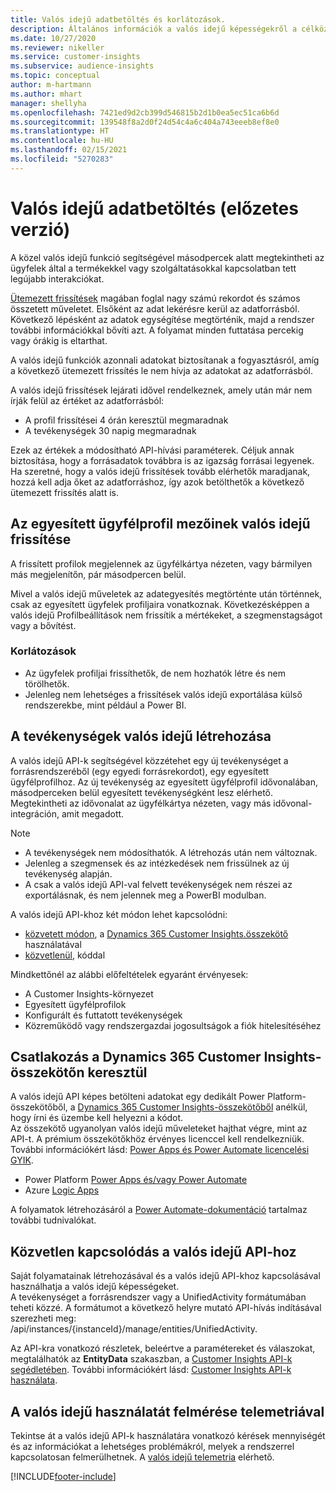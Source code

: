 ```yaml
---
title: Valós idejű adatbetöltés és korlátozások.
description: Általános információk a valós idejű képességekről a célközönséggel kapcsolatosan.
ms.date: 10/27/2020
ms.reviewer: nikeller
ms.service: customer-insights
ms.subservice: audience-insights
ms.topic: conceptual
author: m-hartmann
ms.author: mhart
manager: shellyha
ms.openlocfilehash: 7421ed9d2cb399d546815b2d1b0ea5ec51ca6b6d
ms.sourcegitcommit: 139548f8a2d0f24d54c4a6c404a743eeeb8ef8e0
ms.translationtype: HT
ms.contentlocale: hu-HU
ms.lasthandoff: 02/15/2021
ms.locfileid: "5270283"
---
```

# <a name="real-time-data-ingestion-preview"></a>Valós idejű adatbetöltés (előzetes verzió)

A közel valós idejű funkció segítségével másodpercek alatt megtekintheti az ügyfelek által a termékekkel vagy szolgáltatásokkal kapcsolatban tett legújabb interakciókat.

[Ütemezett frissítések](system.md#schedule-tab) magában foglal nagy számú rekordot és számos összetett műveletet. Elsőként az adat lekérésre kerül az adatforrásból. Következő lépésként az adatok egységítése megtörténik, majd a rendszer további információkkal bővíti azt. A folyamat minden futtatása percekig vagy órákig is eltarthat.

A valós idejű funkciók azonnali adatokat biztosítanak a fogyasztásról, amíg a következő ütemezett frissítés le nem hívja az adatokat az adatforrásból.

A valós idejű frissítések lejárati idővel rendelkeznek, amely után már nem írják felül az értéket az adatforrásból:

- A profil frissítései 4 órán keresztül megmaradnak
- A tevékenységek 30 napig megmaradnak

Ezek az értékek a módosítható API-hívási paraméterek. Céljuk annak biztosítása, hogy a forrásadatok továbbra is az igazság forrásai legyenek. Ha szeretné, hogy a valós idejű frissítések tovább elérhetők maradjanak, hozzá kell adja őket az adatforráshoz, így azok betölthetők a következő ütemezett frissítés alatt is.

## <a name="real-time-update-of-the-unified-customer-profile-fields"></a>Az egyesített ügyfélprofil mezőinek valós idejű frissítése

A frissített profilok megjelennek az ügyfélkártya nézeten, vagy bármilyen más megjelenítőn, pár másodpercen belül.

Mivel a valós idejű műveletek az adategyesítés megtörténte után történnek, csak az egyesített ügyfelek profiljaira vonatkoznak. Következésképpen a valós idejű Profilbeállítások nem frissítik a mértékeket, a szegmenstagságot vagy a bővítést.

### <a name="limitations"></a>Korlátozások

- Az ügyfelek profiljai frissíthetők, de nem hozhatók létre és nem törölhetők.
- Jelenleg nem lehetséges a frissítések valós idejű exportálása külső rendszerekbe, mint például a Power BI.

## <a name="real-time-creation-of-activities"></a>A tevékenységek valós idejű létrehozása

A valós idejű API-k segítségével közzétehet egy új tevékenységet a forrásrendszeréből (egy egyedi forrásrekordot), egy egyesített ügyfélprofilhoz. Az új tevékenység az egyesített ügyfélprofil idővonalában, másodperceken belül egyesített tevékenységként lesz elérhető. Megtekintheti az idővonalat az ügyfélkártya nézeten, vagy más idővonal-integráción, amit megadott.

> [!NOTE]
>
> - A tevékenységek nem módosíthatók. A létrehozás után nem változnak.
> - Jelenleg a szegmensek és az intézkedések nem frissülnek az új tevékenység alapján.
> - A csak a valós idejű API-val felvett tevékenységek nem részei az exportálásnak, és nem jelennek meg a PowerBI modulban.

A valós idejű API-khoz két módon lehet kapcsolódni:

- [közvetett módon](#connect-via-the-dynamics-365-customer-insights-connector), a [Dynamics 365 Customer Insights.összekötő](https://docs.microsoft.com/connectors/customerinsights/) használatával
- [közvetlenül](#connect-directly-to-the-real-time-api), kóddal

Mindkettőnél az alábbi előfeltételek egyaránt érvényesek:

- A Customer Insights-környezet
- Egyesített ügyfélprofilok
- Konfigurált és futtatott tevékenységek
- Közreműködő vagy rendszergazdai jogosultságok a fiók hitelesítéséhez

## <a name="connect-via-the-dynamics-365-customer-insights-connector"></a>Csatlakozás a Dynamics 365 Customer Insights-összekötőn keresztül

A valós idejű API képes betölteni adatokat egy dedikált Power Platform-összekötőből, a [Dynamics 365 Customer Insights-összekötőből](https://docs.microsoft.com/connectors/customerinsights/) anélkül, hogy írni és üzembe kell helyezni a kódot.    
Az összekötő ugyanolyan valós idejű műveleteket hajthat végre, mint az API-t. A prémium összekötőkhöz érvényes licenccel kell rendelkezniük. További információkért lásd: [Power Apps és Power Automate licencelési GYIK](https://docs.microsoft.com/power-platform/admin/powerapps-flow-licensing-faq).

- Power Platform [Power Apps és/vagy Power Automate](https://docs.microsoft.com/connectors/)
- Azure [Logic Apps](https://docs.microsoft.com/azure/connectors/apis-list)

A folyamatok létrehozásáról a [Power Automate-dokumentáció](https://docs.microsoft.com/power-automate/) tartalmaz további tudnivalókat.

## <a name="connect-directly-to-the-real-time-api"></a>Közvetlen kapcsolódás a valós idejű API-hoz

Saját folyamatainak létrehozásával és a valós idejű API-khoz kapcsolásával használhatja a valós idejű képességeket.    
A tevékenységet a forrásrendszer vagy a UnifiedActivity formátumában teheti közzé. A formátumot a következő helyre mutató API-hívás indításával szerezheti meg: /api/instances/{instanceId}/manage/entities/UnifiedActivity.

Az API-kra vonatkozó részletek, beleértve a paramétereket és válaszokat, megtalálhatók az **EntityData** szakaszban, a [Customer Insights API-k segédletében](https://developer.ci.ai.dynamics.com/api-details#api=CustomerInsights). További információkért lásd: [Customer Insights API-k használata](apis.md).

## <a name="understand-your-real-time-usage-with-telemetry"></a>A valós idejű használatát felmérése telemetriával

Tekintse át a valós idejű API-k használatára vonatkozó kérések mennyiségét és az információkat a lehetséges problémákról, melyek a rendszerrel kapcsolatosan felmerülhetnek. A [valós idejű telemetria](system.md#api-usage-tab) elérhető. 


[!INCLUDE[footer-include](../includes/footer-banner.md)]